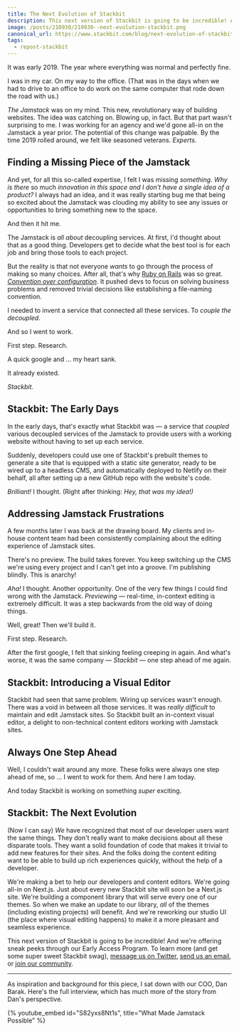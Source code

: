 ```yaml
---
title: The Next Evolution of Stackbit
description: This next version of Stackbit is going to be incredible! And we're offering sneak peeks through our Early Access Program.
image: /posts/210930/210930--next-evolution-stackbit.png
canonical_url: https://www.stackbit.com/blog/next-evolution-of-stackbit/
tags:
  - repost-stackbit
---
```


It was early 2019. The year where everything was normal and perfectly fine.

I was in my car. On my way to the office. (That was in the days when we had to drive to an office to do work on the same computer that rode down the road with us.)

_The Jamstack_ was on my mind. This new, revolutionary way of building websites. The idea was catching on. Blowing up, in fact. But that part wasn't surprising to me. I was working for an agency and we'd gone all-in on the Jamstack a year prior. The potential of this change was palpable. By the time 2019 rolled around, we felt like seasoned veterans. _Experts_.

## Finding a Missing Piece of the Jamstack

And yet, for all this so-called expertise, I felt I was missing _something_. _Why is there_ so much _innovation in this space and I don't have a single idea of a product?_ I always had an idea, and it was really starting bug me that being so excited about the Jamstack was clouding my ability to see any issues or opportunities to bring something new to the space.

And then it hit me.

The Jamstack is _all about_ decoupling services. At first, I'd thought about that as a good thing. Developers get to decide what the best tool is for each job and bring those tools to each project.

But the reality is that not everyone _wants_ to go through the process of making so many choices. After all, that's why [Ruby on Rails](https://rubyonrails.org/) was so great. [_Convention over configuration_](/posts/increase-developer-efficiency-by-establishing-conventions/). It pushed devs to focus on solving business problems and removed trivial decisions like establishing a file-naming convention.

I needed to invent a service that connected all these services. To _couple the decoupled_.

And so I went to work.

First step. Research.

A quick google and ... my heart sank.

It already existed.

_Stackbit._

## Stackbit: The Early Days

In the early days, that's exactly what Stackbit was — a service that _coupled_ various decoupled services of the Jamstack to provide users with a working website without having to set up each service.

Suddenly, developers could use one of Stackbit's prebuilt themes to generate a site that is equipped with a static site generator, ready to be wired up to a headless CMS, and automatically deployed to Netlify on their behalf, all after setting up a new GitHub repo with the website's code.

_Brilliant!_ I thought. (Right after thinking: _Hey, that was my idea!)_

## Addressing Jamstack Frustrations

A few months later I was back at the drawing board. My clients and in-house content team had been consistently complaining about the editing experience of Jamstack sites.

There's no preview. The build takes forever. You keep switching up the CMS we're using every project and I can't get into a groove. I'm publishing blindly. This is anarchy!

_Aha!_ I thought. Another opportunity. One of the very few things I could find wrong with the Jamstack. _Previewing_ — real-time, in-context editing is extremely difficult. It was a step backwards from the old way of doing things.

Well, great! Then we'll build it.

First step. Research.

After the first google, I felt that sinking feeling creeping in again. And what's worse, it was the same company — _Stackbit_ — one step ahead of me again.

## Stackbit: Introducing a Visual Editor

Stackbit had seen that same problem. Wiring up services wasn't enough. There was a void in between all those services. It was _really difficult_ to maintain and edit Jamstack sites. So Stackbit built an in-context visual editor, a delight to non-technical content editors working with Jamstack sites.

## Always One Step Ahead

Well, I couldn't wait around any more. These folks were always one step ahead of me, so ... I went to work for them. And here I am today.

And today Stackbit is working on something _super_ exciting.

## Stackbit: The Next Evolution

(Now I can say) _We_ have recognized that most of our developer users want the same things. They don't really want to make decisions about all these disparate tools. They want a solid foundation of code that makes it trivial to add new features for their sites. And the folks doing the content editing want to be able to build up rich experiences quickly, without the help of a developer.

We're making a bet to help our developers and content editors. We're going all-in on Next.js. Just about every new Stackbit site will soon be a Next.js site. We're building a component library that will serve every one of our themes. So when we make an update to our library, _all_ of the themes (including existing projects) will benefit. And we're reworking our studio UI (the place where visual editing happens) to make it a more pleasant and seamless experience.

This next version of Stackbit is going to be incredible! And we're offering sneak peeks through our Early Access Program. To learn more (and get some super sweet Stackbit swag), [message us on Twitter](https://twitter.com/stackbit), [send us an email](mailto:hello@stackbit.com), or [join our community](https://www.stackbit.com/community/).

---

As inspiration and background for this piece, I sat down with our COO, Dan Barak. Here's the full interview, which has much more of the story from Dan's perspective.

{% youtube_embed
    id="S82yxs8Nt1s",
    title="What Made Jamstack Possible" %}
